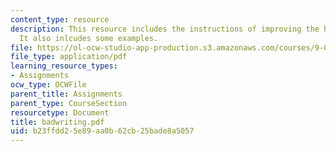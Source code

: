 ```yaml
---
content_type: resource
description: This resource includes the instructions of improving the handwriting.
  It also inlcudes some examples.
file: https://ol-ocw-studio-app-production.s3.amazonaws.com/courses/9-00-introduction-to-psychology-fall-2004/b23ffdd25e89aa0b62cb25bade8a5057_badwriting.pdf
file_type: application/pdf
learning_resource_types:
- Assignments
ocw_type: OCWFile
parent_title: Assignments
parent_type: CourseSection
resourcetype: Document
title: badwriting.pdf
uid: b23ffdd2-5e89-aa0b-62cb-25bade8a5057
---
```

